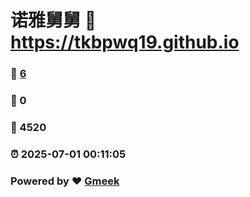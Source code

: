 # 诺雅舅舅 :link: https://tkbpwq19.github.io 
### :page_facing_up: [6](https://tkbpwq19.github.io/tag.html) 
### :speech_balloon: 0 
### :hibiscus: 4520 
### :alarm_clock: 2025-07-01 00:11:05 
### Powered by :heart: [Gmeek](https://github.com/Meekdai/Gmeek)
